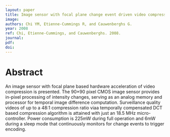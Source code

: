 ```yaml
---
layout: paper
title: Image sensor with focal plane change event driven video compression
image:
authors: Chi YM, Etienne-Cummings R, and Cauwenberghs G.
year: 2008
ref: Chi, Etienne-Cummings, and Cauwenberghs. 2008.
journal: 
pdf: 
doi: 
---
```


# Abstract
An image sensor with focal plane based hardware acceleration of video compression is presented. The 90×90 pixel CMOS image sensor provides in-pixel processing of intensity changes, serving as an analog memory and processor for temporal image difference computation. Surveillance quality videos of up to a 48:1 compression ratio viaa temporally compensated DCT based compression algorithm is attained with just an 18.5 MHz micro-controller. Power consumption is 225mW during full operation and 6mW during a sleep mode that continuously monitors for change events to trigger encoding.


